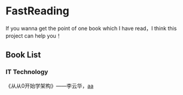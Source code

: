 # FastReading
If you wanna get the point of one book which I have read，I think this project can help you！


## Book List
### IT Technology
《从从0开始学架构》——李云华，[aa](https://zhimap.com/medit/6159a37f642c480e984e9ad5d97e2489)
